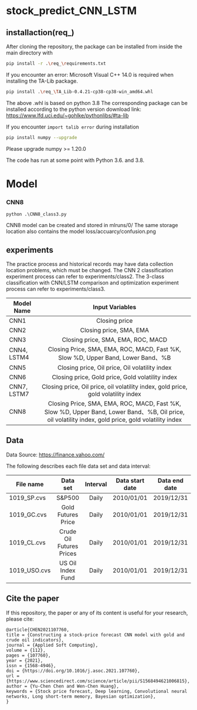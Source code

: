 # stock_predict_CNN_LSTM

## installaction(req_)

After cloning the repository, the package can be installed from inside the main directory with

```sh
pip install -r .\req_\requirements.txt
```

If you encounter an error: Microsoft Visual C++ 14.0 is required when installing the TA-Lib package.


```sh
pip install .\req_\TA_Lib-0.4.21-cp38-cp38-win_amd64.whl
```

The above .whl is based on python 3.8
The corresponding package can be installed according to the python version
download link: https://www.lfd.uci.edu/~gohlke/pythonlibs/#ta-lib

If you encounter `import talib error` during installation
```sh
pip install numpy --upgrade
```
Please upgrade numpy >= 1.20.0

The code has run at some point with Python 3.6. and 3.8.

# Model

### CNN8
```
python .\CNN8_class3.py
```

CNN8 model can be created and stored in mlruns/0/<ModelID>
The same storage location also contains the model loss/accuarcy/confusion.png
  
## experiments

The practice process and historical records may have data collection location problems, which must be changed.
The CNN 2 classification experiment process can refer to experiments/class2.
The 3-class classification with CNN/LSTM comparison and optimization experiment process can refer to experiments/class3.

| Model Name      | Input Variables     |
| ---------- | :-----------:  |
| CNN1    | Closing price     |
| CNN2    | Closing price, SMA, EMA     |
| CNN3    | Closing price, SMA, EMA, ROC, MACD     |
| CNN4, LSTM4    | Closing Price, SMA, EMA, ROC, MACD, Fast %K, Slow %D, Upper Band, Lower Band、%B     |
| CNN5    | Closing price, Oil price, Oil volatility index     |
| CNN6    | Closing price, Gold price, Gold volatility index     |
| CNN7, LSTM7    | Closing price, Oil price, oil volatility index, gold price, gold volatility index     |
| CNN8    | Closing Price, SMA, EMA, ROC, MACD, Fast %K, Slow %D, Upper Band, Lower Band、%B, Oil price, oil volatility index, gold price, gold volatility index    |

## Data

Data Source: https://finance.yahoo.com/

The following describes each file data set and data interval:

| File name | Data set | Interval | Data start date | Data end date |
| ---------- | :-----------:  | :-----------: | :-----------: | :-----------: |
| 1019_SP.cvs | S&P500 | Daily | 2010/01/01 | 2019/12/31 |
| 1019_GC.cvs | Gold Futures Price | Daily | 2010/01/01 | 2019/12/31 |
| 1019_CL.cvs | Crude Oil Futures Prices | Daily | 2010/01/01 | 2019/12/31 |
| 1019_USO.cvs | US Oil Index Fund | Daily | 2010/01/01 | 2019/12/31 |
  
## Cite the paper

If this repository, the paper or any of its content is useful for your research, please cite:
```  
@article{CHEN2021107760,
title = {Constructing a stock-price forecast CNN model with gold and crude oil indicators},
journal = {Applied Soft Computing},
volume = {112},
pages = {107760},
year = {2021},
issn = {1568-4946},
doi = {https://doi.org/10.1016/j.asoc.2021.107760},
url = {https://www.sciencedirect.com/science/article/pii/S1568494621006815},
author = {Yu-Chen Chen and Wen-Chen Huang},
keywords = {Stock price forecast, Deep learning, Convolutional neural networks, Long short-term memory, Bayesian optimization},
}
```

